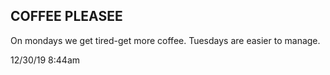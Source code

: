 ## COFFEE PLEASEE

On mondays we get tired-get more coffee.
Tuesdays are easier to manage. 

12/30/19 8:44am 
